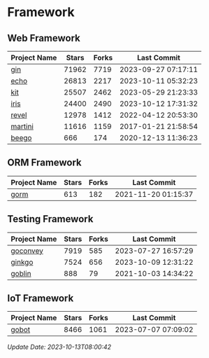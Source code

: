 # Framework

## Web Framework
| Project Name | Stars | Forks | Last Commit |
| ------------ | ----- | ----- | ----------- |
| [gin](https://github.com/gin-gonic/gin) | 71962 | 7719 | 2023-09-27 07:17:11 |
| [echo](https://github.com/labstack/echo) | 26813 | 2217 | 2023-10-11 05:32:23 |
| [kit](https://github.com/go-kit/kit) | 25507 | 2462 | 2023-05-29 21:23:33 |
| [iris](https://github.com/kataras/iris) | 24400 | 2490 | 2023-10-12 17:31:32 |
| [revel](https://github.com/revel/revel) | 12978 | 1412 | 2022-04-12 20:53:30 |
| [martini](https://github.com/go-martini/martini) | 11616 | 1159 | 2017-01-21 21:58:54 |
| [beego](https://github.com/astaxie/beego) | 666 | 174 | 2020-12-13 11:36:23 |

## ORM Framework
| Project Name | Stars | Forks | Last Commit |
| ------------ | ----- | ----- | ----------- |
| [gorm](https://github.com/jinzhu/gorm) | 613 | 182 | 2021-11-20 01:15:37 |

## Testing Framework
| Project Name | Stars | Forks | Last Commit |
| ------------ | ----- | ----- | ----------- |
| [goconvey](https://github.com/smartystreets/goconvey) | 7919 | 585 | 2023-07-27 16:57:29 |
| [ginkgo](https://github.com/onsi/ginkgo) | 7524 | 656 | 2023-10-09 12:31:22 |
| [goblin](https://github.com/franela/goblin) | 888 | 79 | 2021-10-03 14:34:22 |

## IoT Framework
| Project Name | Stars | Forks | Last Commit |
| ------------ | ----- | ----- | ----------- |
| [gobot](https://github.com/hybridgroup/gobot) | 8466 | 1061 | 2023-07-07 07:09:02 |

*Update Date: 2023-10-13T08:00:42*